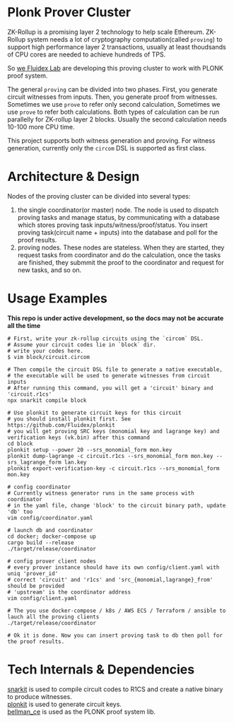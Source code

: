 # Plonk Prover Cluster

ZK-Rollup is a promising layer 2 technology to help scale Ethereum. ZK-Rollup system needs a lot of cryptography computation(called `proving`) to support high performance layer 2 transactions, usually at least thoudsands of CPU cores are needed to achieve hundreds of TPS. 

So [we Fluidex Lab](https://github.com/Fluidex/) are developing this proving cluster to work with PLONK proof system.     

The general `proving` can be divided into two phases. First, you generate circuit witnesses from inputs. Then, you generate proof from witnesses. Sometimes we use `prove` to refer only second calculation, Sometimes we use `prove` to refer both calculations. Both types of calculation can be run parallelly for ZK-rollup layer 2 blocks. Usually the second calculation needs 10-100 more CPU time.     

This project supports both witness generation and proving. For witness generation, currently only the `circom` DSL is supported as first class.

# Architecture & Design

Nodes of the proving cluster can be divided into several types: 

1. the single coordinator(or master) node. The node is used to dispatch proving tasks and manage status, by communicating with a database which stores proving task inputs/witness/proof/status. You insert proving task(circuit name  + inputs) into the database and poll for the proof results. 
2. proving nodes. These nodes are stateless. When they are started, they request tasks from coordinator and do the calculation, once the tasks are finished, they submmit the proof to the coordinator and request for new tasks, and so on. 

# Usage Examples

**This repo is under active development, so the docs may not be accurate all the time**

```
# First, write your zk-rollup circuits using the `circom` DSL.
# Assume your circuit codes lie in `block` dir. 
# write your codes here. 
$ vim block/circuit.circom 

# Then compile the circuit DSL file to generate a native executable,
# the executable will be used to generate witnesses from circuit inputs
# After running this command, you will get a 'circuit' binary and 'circuit.r1cs'
npx snarkit compile block 

# Use plonkit to generate circuit keys for this circuit
# you should install plonkit first. See https://github.com/Fluidex/plonkit
# you will get proving SRC keys (monomial key and lagrange key) and verification keys (vk.bin) after this command
cd block
plonkit setup --power 20 --srs_monomial_form mon.key
plonkit dump-lagrange -c circuit.r1cs --srs_monomial_form mon.key --srs_lagrange_form lan.key
plonkit export-verification-key -c circuit.r1cs --srs_monomial_form mon.key

# config coordinator 
# Currently witness generator runs in the same process with coordinator
# in the yaml file, change 'block' to the circuit binary path, update 'db' too
vim config/coordinator.yaml

# launch db and coordinator
cd docker; docker-compose up
cargo build --release
./target/release/coordinator

# config prover client nodes
# every prover instance should have its own config/client.yaml with uniq 'prover_id'
# correct 'circuit' and 'r1cs' and 'src_{monomial,lagrange}_from' should be provided
# 'upstream' is the coordinator address
vim config/client.yaml

# The you use docker-compose / k8s / AWS ECS / Terraform / ansible to lauch all the proving clients
./target/release/coordinator

# Ok it is done. Now you can insert proving task to db then poll for the proof results.
```

# Tech Internals & Dependencies

[snarkit](https://github.com/Fluidex/snarkit) is used to compile circuit codes to R1CS and create a native binary to produce witnesses.   
[plonkit](https://github.com/Fluidex/plonkit) is used to generate circuit keys.   
[bellman_ce](https://github.com/matter-labs/bellman) is used as the PLONK proof system lib.   

